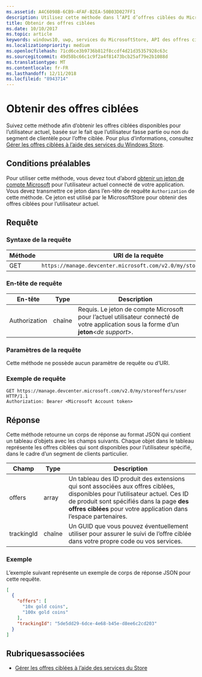 ```yaml
---
ms.assetid: A4C6098B-6CB9-4FAF-B2EA-50B03D027FF1
description: Utilisez cette méthode dans l’API d’offres ciblées du MicrosoftStore afin d’obtenir les offres ciblées, disponibles pour l’utilisateur actuel dans le cadre de l’app actuelle.
title: Obtenir des offres ciblées
ms.date: 10/10/2017
ms.topic: article
keywords: windows10, uwp, services du MicrosoftStore, API des offres ciblées du Store, obtenir des offres ciblées
ms.localizationpriority: medium
ms.openlocfilehash: 71cd6ce3b9736b812f8ccdf4d21d35357928c63c
ms.sourcegitcommit: 49d58bc66c1c9f2a4f81473bcb25af79e2b1088d
ms.translationtype: MT
ms.contentlocale: fr-FR
ms.lasthandoff: 12/11/2018
ms.locfileid: "8943714"
---
```

# <a name="get-targeted-offers"></a>Obtenir des offres ciblées

Suivez cette méthode afin d’obtenir les offres ciblées disponibles pour l’utilisateur actuel, basée sur le fait que l’utilisateur fasse partie ou non du segment de clientèle pour l’offre ciblée. Pour plus d’informations, consultez [Gérer les offres ciblées à l’aide des services du Windows Store](manage-targeted-offers-using-windows-store-services.md).

## <a name="prerequisites"></a>Conditions préalables

Pour utiliser cette méthode, vous devez tout d’abord [obtenir un jeton de compte Microsoft](manage-targeted-offers-using-windows-store-services.md#obtain-a-microsoft-account-token) pour l’utilisateur actuel connecté de votre application. Vous devez transmettre ce jeton dans l’en-tête de requête ```Authorization``` de cette méthode. Ce jeton est utilisé par le MicrosoftStore pour obtenir des offres ciblées pour l’utilisateur actuel.

## <a name="request"></a>Requête


### <a name="request-syntax"></a>Syntaxe de la requête

| Méthode | URI de la requête                                                                |
|--------|----------------------------------------------------------------------------|
| GET    | ```https://manage.devcenter.microsoft.com/v2.0/my/storeoffers/user``` |


### <a name="request-header"></a>En-tête de requête

| En-tête        | Type   | Description  |
|---------------|--------|--------------|
| Authorization | chaîne | Requis. Le jeton de compte Microsoft pour l’actuel utilisateur connecté de votre application sous la forme d’un **jeton**&lt;*de support*&gt;. |


### <a name="request-parameters"></a>Paramètres de la requête

Cette méthode ne possède aucun paramètre de requête ou d’URI.

### <a name="request-example"></a>Exemple de requête

```syntax
GET https://manage.devcenter.microsoft.com/v2.0/my/storeoffers/user HTTP/1.1
Authorization: Bearer <Microsoft Account token>
```

## <a name="response"></a>Réponse

Cette méthode retourne un corps de réponse au format JSON qui contient un tableau d’objets avec les champs suivants. Chaque objet dans le tableau représente les offres ciblées qui sont disponibles pour l’utilisateur spécifié, dans le cadre d’un segment de clients particulier.

| Champ      | Type   | Description         |
|------------|--------|------------------|
| offers      | array  | Un tableau des ID produit des extensions qui sont associées aux offres ciblées, disponibles pour l’utilisateur actuel. Ces ID de produit sont spécifiés dans la page **des offres ciblées** pour votre application dans l’espace partenaires.            |
| trackingId  | chaîne | Un GUID que vous pouvez éventuellement utiliser pour assurer le suivi de l’offre ciblée dans votre propre code ou vos services. |


### <a name="example"></a>Exemple

L’exemple suivant représente un exemple de corps de réponse JSON pour cette requête.

```json
[
  {
    "offers": [
      "10x gold coins",
      "100x gold coins"
    ],
    "trackingId": "5de5dd29-6dce-4e68-b45e-d8ee6c2cd203"
  }
]
```

## <a name="related-topics"></a>Rubriquesassociées

* [Gérer les offres ciblées à l’aide des services du Store](manage-targeted-offers-using-windows-store-services.md)

 

 
